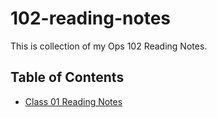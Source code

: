 # 102-reading-notes
This is collection of my Ops 102 Reading Notes.

## Table of Contents

- [Class 01 Reading Notes](Read:Class01.md)
